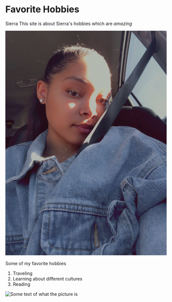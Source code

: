 # Favorite Hobbies
Sierra 
This site is about Sierra's hobbies which are *amazing*

![Some text of what the picture is](Sierra.JPG)

Some of my favorite hobbies 
1. Traveling
2. Learning about different cultures
3. Reading

![Some text of what the picture is](picture.jpeg)


